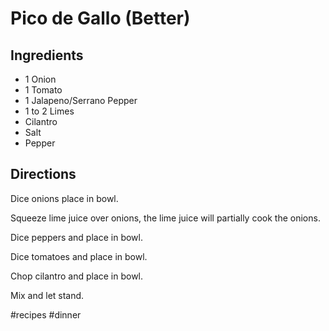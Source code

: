 # Pico de Gallo (Better)
## Ingredients
* 1 Onion
* 1 Tomato
* 1 Jalapeno/Serrano Pepper
* 1 to 2 Limes
* Cilantro
* Salt
* Pepper

## Directions
Dice onions place in bowl.

Squeeze lime juice over onions, the lime juice will partially cook the onions.

Dice peppers and place in bowl.

Dice tomatoes and place in bowl.

Chop cilantro and place in bowl.

Mix and let stand.

#recipes #dinner